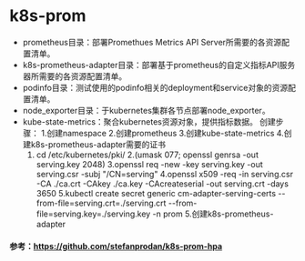 # k8s-prom
- prometheus目录：部署Promethues Metrics API Server所需要的各资源配置清单。
- k8s-prometheus-adapter目录：部署基于prometheus的自定义指标API服务器所需要的各资源配置清单。
- podinfo目录：测试使用的podinfo相关的deployment和service对象的资源配置清单。
- node_exporter目录：于kubernetes集群各节点部署node_exporter。
- kube-state-metrics：聚合kubernetes资源对象，提供指标数据。
创建步骤：
1.创建namespace
2.创建prometheus
3.创建kube-state-metrics
4.创建k8s-prometheus-adapter需要的证书
  1. cd /etc/kubernetes/pki/
  2.(umask 077; openssl genrsa -out serving.key 2048)
  3.openssl req -new -key serving.key -out serving.csr -subj "/CN=serving"
  4.openssl x509 -req -in serving.csr -CA ./ca.crt -CAkey ./ca.key -CAcreateserial -out serving.crt -days 3650
  5.kubectl create secret generic cm-adapter-serving-certs --from-file=serving.crt=./serving.crt --from-file=serving.key=./serving.key -n prom
5.创建k8s-prometheus-adapter

#### 参考：https://github.com/stefanprodan/k8s-prom-hpa

